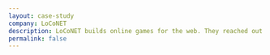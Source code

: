 ```yaml
---
layout: case-study
company: LoCoNET
description: LoCoNET builds online games for the web. They reached out to simplabs to improve their team’s productivity. We identified and fixed some blocking issues, laid the architectural foundation for some advanced features and conducted workshops to level up their team’s expertise.
permalink: false
---
```

